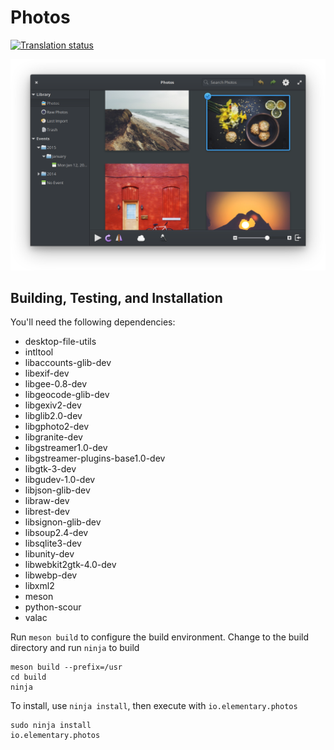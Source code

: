 # Photos
[![Translation status](https://l10n.elementary.io/widgets/photos/-/svg-badge.svg)](https://l10n.elementary.io/projects/photos/?utm_source=widget)

![Photos Screenshot](data/screenshot.png?raw=true)

## Building, Testing, and Installation

You'll need the following dependencies:
* desktop-file-utils
* intltool
* libaccounts-glib-dev
* libexif-dev
* libgee-0.8-dev
* libgeocode-glib-dev
* libgexiv2-dev
* libglib2.0-dev
* libgphoto2-dev
* libgranite-dev
* libgstreamer1.0-dev
* libgstreamer-plugins-base1.0-dev
* libgtk-3-dev
* libgudev-1.0-dev
* libjson-glib-dev
* libraw-dev
* librest-dev
* libsignon-glib-dev
* libsoup2.4-dev
* libsqlite3-dev
* libunity-dev
* libwebkit2gtk-4.0-dev
* libwebp-dev
* libxml2
* meson
* python-scour
* valac

Run `meson build` to configure the build environment. Change to the build directory and run `ninja` to build

    meson build --prefix=/usr
    cd build
    ninja

To install, use `ninja install`, then execute with `io.elementary.photos`

    sudo ninja install
    io.elementary.photos
